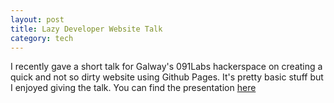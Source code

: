 ```yaml
---
layout: post
title: Lazy Developer Website Talk
category: tech
---
```


I recently gave a short talk for Galway's 091Labs hackerspace on creating a quick and not so dirty website using Github Pages.
It's pretty basic stuff but I enjoyed giving the talk.
You can find the presentation [here](1)

  [1]: http://peterarmstrong.ie/lazy-developer-website/
